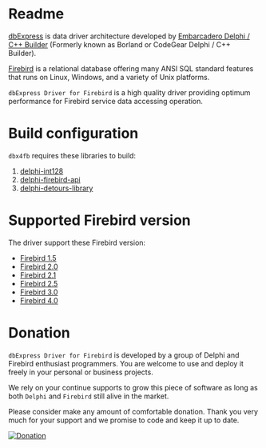# Readme

[dbExpress](https://en.wikipedia.org/wiki/DbExpress) is data driver architecture developed by [Embarcadero Delphi / C++ Builder](http://www.embarcadero.com/products/application-development) (Formerly known as Borland or CodeGear Delphi / C++ Builder).

[Firebird](http://www.firebirdsql.org/) is a relational database offering many ANSI SQL standard features that runs on Linux, Windows, and a variety of Unix platforms.

`dbExpress Driver for Firebird` is a high quality driver providing optimum performance for Firebird service data accessing operation.

# Build configuration

`dbx4fb` requires these libraries to build:

1. [delphi-int128](https://github.com/eStreamSoftware/delphi-int128)
2. [delphi-firebird-api](https://github.com/ccy/delphi-firebird-api)
3. [delphi-detours-library](https://github.com/ccy/delphi-detours-library)

# Supported Firebird version

The driver support these Firebird version:

- [Firebird 1.5](https://firebirdsql.org/en/firebird-1-5/)
- [Firebird 2.0](https://firebirdsql.org/en/firebird-2-0/)
- [Firebird 2.1](https://firebirdsql.org/en/firebird-2-1/)
- [Firebird 2.5](https://firebirdsql.org/en/firebird-2-5/)
- [Firebird 3.0](https://firebirdsql.org/en/firebird-3-0/)
- [Firebird 4.0](https://firebirdsql.org/en/firebird-4-0/)

# Donation

`dbExpress Driver for Firebird` is developed by a group of Delphi and Firebird enthusiast programmers.  You are welcome to use and deploy it freely in your personal or business projects.

We rely on your continue supports to grow this piece of software as long as both `Delphi` and `Firebird` still alive in the market.

Please consider make any amount of comfortable donation.  Thank you very much for your support and we promise to code and keep it up to date.

<a href="https://www.paypal.com/cgi-bin/webscr?cmd=_s-xclick&hosted_button_id=LN58ET587PSQY" target="_blank">![Donation](https://www.paypal.com/en_US/i/btn/btn_donateCC_LG.gif "Donation")</a>